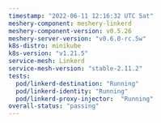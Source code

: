```yaml
---
timestamp: "2022-06-11 12:16:32 UTC Sat"
meshery-component: meshery-linkerd
meshery-component-version: v0.5.26
meshery-server-version: "v0.6.0-rc.5w"
k8s-distro: minikube
k8s-version: "v1.21.5"
service-mesh: Linkerd
service-mesh-version: "stable-2.11.2"
tests:
  pod/linkerd-destination: "Running"
  pod/linkerd-identity: "Running"
  pod/linkerd-proxy-injector:  "Running"
overall-status: "passing"
---
```

